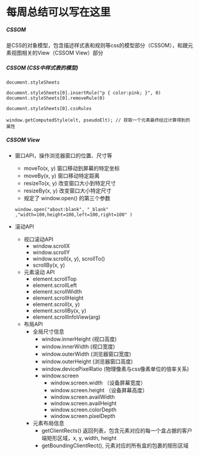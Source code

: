 # 每周总结可以写在这里

##### CSSOM

是CSS的对象模型，包含描述样式表和规则等css的模型部分（CSSOM），和跟元素视图相关的View（CSSOM View）部分

##### CSSOM (CSS中样式表的模型)

```
document.styleSheets

document.styleSheets[0].insertRule("p { color:pink; }", 0)
document.styleSheets[0].removeRule(0)

document.styleSheets[0].cssRules

window.getComputedStyle(elt, pseudoElt); // 获取一个元素最终经过计算得到的属性
```

##### CSSOM View

- 窗口API，操作浏览器窗口的位置、尺寸等

  - moveTo(x, y) 窗口移动到屏幕的特定坐标
  - moveBy(x, y) 窗口移动特定距离
  - resizeTo(x, y) 改变窗口大小到特定尺寸
  - resizeBy(x, y) 改变窗口大小特定尺寸
  - 规定了 window.open() 的第三个参数

  ```
  window.open("about:blank", "_blank" ,"width=100,height=100,left=100,right=100" )
  ```

- 滚动API

  - 视口滚动API
    - window.scrollX
    - window.scrollY
    - window.scroll(x, y), scrollTo()
    - scrollBy(x, y)
  - 元素滚动 API
    - element.scrollTop
    - element.scrollLeft
    - element.scrollWidth
    - element.scrollHeight
    - element.scroll(x, y)
    - element.scrollBy(x, y)
    - element.scrollInfoView(arg)
  - 布局API
    - 全局尺寸信息
      - window.innerHeight (视口高度)
      - window.innerWidth (视口宽度)
      - window.outerWidth (浏览器窗口宽度)
      - window.outerHeight (浏览器窗口高度)
      - window.devicePixelRatio (物理像素与css像素单位的倍率关系)
      - window.screen
        - window.screen.width （设备屏幕宽度）
        - window.screen.height （设备屏幕高度）
        - window.screen.availWidth
        - window.screen.availHeight
        - window.screen.colorDepth
        - window.screen.pixelDepth
    - 元素布局信息
      - getClientRects() 返回列表，包含元素对应的每一个盒占据的客户端矩形区域，x, y, width, height
      - getBoundingClientRect(), 元素对应的所有盒的包裹的矩形区域